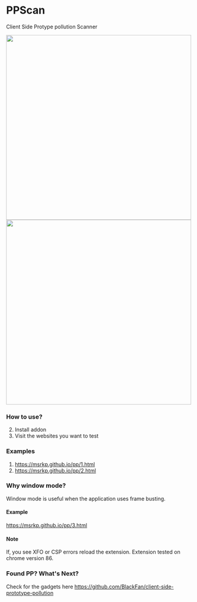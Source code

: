 # PPScan


Client Side Protype pollution Scanner



<img src="https://github.com/msrkp/PPScan/blob/main/images/example1.png" width="500"/>


<img src="https://github.com/msrkp/PPScan/blob/main/images/example0.png" width="500"/>


### How to use?
2. Install addon 
3. Visit the websites you want to test



### Examples
1. https://msrkp.github.io/pp/1.html
2. https://msrkp.github.io/pp/2.html


### Why window mode?
Window mode is useful when the application uses frame busting.
#### Example
https://msrkp.github.io/pp/3.html

#### Note
If, you see XFO or CSP errors reload the extension. 
Extension tested on chrome version 86.

### Found PP? What's Next?
Check for the gadgets here https://github.com/BlackFan/client-side-prototype-pollution

